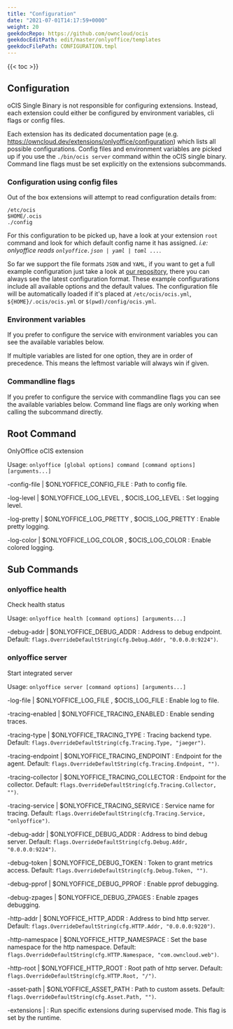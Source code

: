 ```yaml
---
title: "Configuration"
date: "2021-07-01T14:17:59+0000"
weight: 20
geekdocRepo: https://github.com/owncloud/ocis
geekdocEditPath: edit/master/onlyoffice/templates
geekdocFilePath: CONFIGURATION.tmpl
---
```


{{< toc >}}

## Configuration

oCIS Single Binary is not responsible for configuring extensions. Instead, each extension could either be configured by environment variables, cli flags or config files.

Each extension has its dedicated documentation page (e.g. https://owncloud.dev/extensions/onlyoffice/configuration) which lists all possible configurations. Config files and environment variables are picked up if you use the `./bin/ocis server` command within the oCIS single binary. Command line flags must be set explicitly on the extensions subcommands.

### Configuration using config files

Out of the box extensions will attempt to read configuration details from:

```console
/etc/ocis
$HOME/.ocis
./config
```

For this configuration to be picked up, have a look at your extension `root` command and look for which default config name it has assigned. *i.e: onlyoffice reads `onlyoffice.json | yaml | toml ...`*.

So far we support the file formats `JSON` and `YAML`, if you want to get a full example configuration just take a look at [our repository](https://github.com/owncloud/ocis/tree/master/onlyoffice/config), there you can always see the latest configuration format. These example configurations include all available options and the default values. The configuration file will be automatically loaded if it's placed at `/etc/ocis/ocis.yml`, `${HOME}/.ocis/ocis.yml` or `$(pwd)/config/ocis.yml`.

### Environment variables

If you prefer to configure the service with environment variables you can see the available variables below.

If multiple variables are listed for one option, they are in order of precedence. This means the leftmost variable will always win if given.

### Commandline flags

If you prefer to configure the service with commandline flags you can see the available variables below. Command line flags are only working when calling the subcommand directly.

## Root Command

OnlyOffice oCIS extension

Usage: `onlyoffice [global options] command [command options] [arguments...]`


-config-file |  $ONLYOFFICE_CONFIG_FILE
: Path to config file.


-log-level |  $ONLYOFFICE_LOG_LEVEL , $OCIS_LOG_LEVEL
: Set logging level.


-log-pretty |  $ONLYOFFICE_LOG_PRETTY , $OCIS_LOG_PRETTY
: Enable pretty logging.


-log-color |  $ONLYOFFICE_LOG_COLOR , $OCIS_LOG_COLOR
: Enable colored logging.

















## Sub Commands

### onlyoffice health

Check health status

Usage: `onlyoffice health [command options] [arguments...]`






-debug-addr |  $ONLYOFFICE_DEBUG_ADDR
: Address to debug endpoint. Default: `flags.OverrideDefaultString(cfg.Debug.Addr, "0.0.0.0:9224")`.
















### onlyoffice server

Start integrated server

Usage: `onlyoffice server [command options] [arguments...]`







-log-file |  $ONLYOFFICE_LOG_FILE , $OCIS_LOG_FILE
: Enable log to file.


-tracing-enabled |  $ONLYOFFICE_TRACING_ENABLED
: Enable sending traces.


-tracing-type |  $ONLYOFFICE_TRACING_TYPE
: Tracing backend type. Default: `flags.OverrideDefaultString(cfg.Tracing.Type, "jaeger")`.


-tracing-endpoint |  $ONLYOFFICE_TRACING_ENDPOINT
: Endpoint for the agent. Default: `flags.OverrideDefaultString(cfg.Tracing.Endpoint, "")`.


-tracing-collector |  $ONLYOFFICE_TRACING_COLLECTOR
: Endpoint for the collector. Default: `flags.OverrideDefaultString(cfg.Tracing.Collector, "")`.


-tracing-service |  $ONLYOFFICE_TRACING_SERVICE
: Service name for tracing. Default: `flags.OverrideDefaultString(cfg.Tracing.Service, "onlyoffice")`.


-debug-addr |  $ONLYOFFICE_DEBUG_ADDR
: Address to bind debug server. Default: `flags.OverrideDefaultString(cfg.Debug.Addr, "0.0.0.0:9224")`.


-debug-token |  $ONLYOFFICE_DEBUG_TOKEN
: Token to grant metrics access. Default: `flags.OverrideDefaultString(cfg.Debug.Token, "")`.


-debug-pprof |  $ONLYOFFICE_DEBUG_PPROF
: Enable pprof debugging.


-debug-zpages |  $ONLYOFFICE_DEBUG_ZPAGES
: Enable zpages debugging.


-http-addr |  $ONLYOFFICE_HTTP_ADDR
: Address to bind http server. Default: `flags.OverrideDefaultString(cfg.HTTP.Addr, "0.0.0.0:9220")`.


-http-namespace |  $ONLYOFFICE_HTTP_NAMESPACE
: Set the base namespace for the http namespace. Default: `flags.OverrideDefaultString(cfg.HTTP.Namespace, "com.owncloud.web")`.


-http-root |  $ONLYOFFICE_HTTP_ROOT
: Root path of http server. Default: `flags.OverrideDefaultString(cfg.HTTP.Root, "/")`.


-asset-path |  $ONLYOFFICE_ASSET_PATH
: Path to custom assets. Default: `flags.OverrideDefaultString(cfg.Asset.Path, "")`.


-extensions | 
: Run specific extensions during supervised mode. This flag is set by the runtime.

